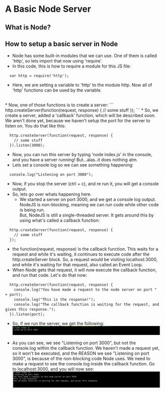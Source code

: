 # A Basic Node Server

## What is Node?

## How to setup a basic server in Node

* Node has some built-in modules that we can use.  One of them is called 'http', so lets import that now using 'require'.
* In this code, this is how to require a module for this JS file:
```
  var http = require('http');
```
* Here, we are setting a variable to 'http' to the module http.  Now all of 'http' functions can be used by the variable.
<br>
* Now, one of those functions is to create a server:
```
  http.createServer(function(request, response) {
    // some stuff
  });
```
* So, we create a server, added a 'callback' function, which will be described soon.  We aren't done yet,
because we haven't setup the port for the server to listen on.  You do that like this:

```
  http.createServer(function(request, response) {
    // some stuff
  }).listen(3000);
```

* Now, you can run this server by typing 'node index.js' in the console, and you have a server running!  But...alas..it does nothing atm.
* Lets set a console log so we can see something happening:

```
  console.log("Listening on port 3000");
```

* Now, if you stop the server (ctrl + c), and re run it, you will get a console output.
* So, lets go over whats happening here.
  * We started a server on port 3000, and we get a console log output.  NodeJS is non-blocking, meaning we can run code while other code is being run.  
  But, NodeJS is still a single-threaded server.  It gets around this by using what's called a callback function:

```
  http.createServer(function(request, response) {
    // some stuff
  });
```

* the function(request, response) is the callback function.  This waits for a request and while it's waiting, it continues to execute code after the http.createServer block.  So, a request would be visiting localhost:3000, and while it's waiting for that request, also called an Event Loop.
* When Node gets that request, it will now execute the callback function, and run that code.  Let's do that now:

```
  http.createServer(function(request, response) {
    console.log("You have made a request to the node server on port " + port);
    console.log("This is the response!");
    console.log("The callback function is waiting for the request, and gives this response.");
  }).listen(port);
```

* So, if we run the server, we get the following:
![Starting Node](screenshots/starting_node.PNG "Starting Node")

* As you can see, we see "Listening on port 3000", but not the console.log within the callback function.  We haven't made a request yet, so it won't be executed, and the REASON we see "Listening on port 3000", is because of the non-blocking code Node uses.  We need to make a request to see the console.log inside the callback function.  Go to localhost:3000, and you will now see:
![Callback Function](screenshots/callback.PNG "Callback Function")
